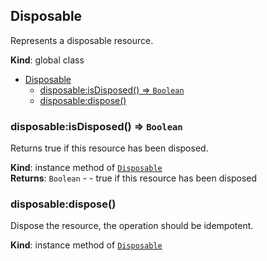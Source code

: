 ## Disposable
Represents a disposable resource.

**Kind**: global class  

- [Disposable](#disposable)
  - [disposable:isDisposed() ⇒ <code>Boolean</code>](#disposableisdisposed-%E2%87%92-codebooleancode)
  - [disposable:dispose()](#disposabledispose)

<a name="Disposable+isDisposed"></a>

### disposable:isDisposed() ⇒ <code>Boolean</code>
Returns true if this resource has been disposed.

**Kind**: instance method of [<code>Disposable</code>](#Disposable)  
**Returns**: <code>Boolean</code> - - true if this resource has been disposed  
<a name="Disposable+dispose"></a>

### disposable:dispose()
Dispose the resource, the operation should be idempotent.

**Kind**: instance method of [<code>Disposable</code>](#Disposable)